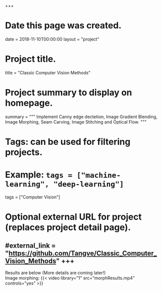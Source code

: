 +++
# Date this page was created.
date = 2018-11-10T00:00:00
layout = "project"

# Project title.
title = "Classic Computer Vision Methods"

# Project summary to display on homepage.
summary = """
Implement Canny edge dectetion, Image Gradient Blending, Image Morphing, Seam Carving, Image Stitching and Optical Flow.
 """

# Tags: can be used for filtering projects.
# Example: `tags = ["machine-learning", "deep-learning"]`
tags = ["Computer Vision"]

# Optional external URL for project (replaces project detail page).
#external_link = "https://github.com/Tangve/Classic_Computer_Vision_Methods"
+++
---
Results are below (More details are coming later!)<br>
Image morphing:
{{< video library="1" src="morphResults.mp4" controls="yes" >}}
